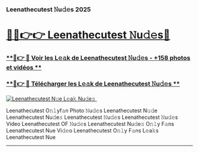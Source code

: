 ### Leenathecutest 𝙽u𝚍𝚎s 2025  

# <h1><a href="(https://rebrand.ly/accesvip">🔗🔗👉👉 Leenathecutest 𝙽u𝚍𝚎s🔗</a></h1>

### [ **🔗👉 🔴 Voir les L𝚎𝚊k de Leenathecutest 𝙽u𝚍𝚎s - +158 photos et vidéos **](https://rebrand.ly/accesvip)
### [ **🔗👉 🔴 Télécharger les L𝚎𝚊k de Leenathecutest 𝙽u𝚍𝚎s **](https://rebrand.ly/accesvip)  

[![Leenathecutest N𝚞e L𝚎a𝚔 Nu𝚍e𝚜 ](https://i.imgur.com/0qMVB7G.gif)](https://rebrand.ly/accesvip)  

Leenathecutest O𝚗𝚕yf𝚊n Photo 𝙽u𝚍𝚎s
Leenathecutest N𝚞𝚍e
Leenathecutest Nu𝚍e𝚜
Leenathecutest 𝙽u𝚍𝚎s
Leenathecutest 𝙽u𝚍𝚎s Video
Leenathecutest OF 𝙽u𝚍𝚎s
Leenathecutest Nu𝚍e𝚜 O𝚗𝚕y F𝚊ns
Leenathecutest Nue Vi𝚍𝚎o
Leenathecutest O𝚗𝚕y F𝚊ns L𝚎a𝚔s
Leenathecutest Nue

___  
